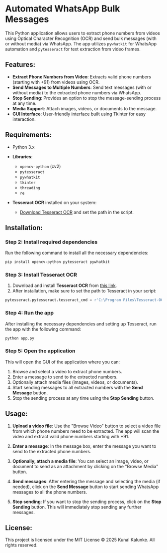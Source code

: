 
# Automated WhatsApp Bulk Messages

This Python application allows users to extract phone numbers from videos using Optical Character Recognition (OCR) and send bulk messages (with or without media) via WhatsApp. The app utilizes `pywhatkit` for WhatsApp automation and `pytesseract` for text extraction from video frames.

## Features:
- **Extract Phone Numbers from Video**: Extracts valid phone numbers (starting with +91) from videos using OCR.
- **Send Messages to Multiple Numbers**: Send text messages (with or without media) to the extracted phone numbers via WhatsApp.
- **Stop Sending**: Provides an option to stop the message-sending process at any time.
- **Media Support**: Attach images, videos, or documents to the message.
- **GUI Interface**: User-friendly interface built using Tkinter for easy interaction.

## Requirements:
- Python 3.x
- **Libraries**:
  - `opencv-python` (cv2)
  - `pytesseract`
  - `pywhatkit`
  - `tkinter`
  - `threading`
  - `re`

- **Tesseract OCR** installed on your system:
  - [Download Tesseract OCR](https://github.com/tesseract-ocr/tesseract) and set the path in the script.

## Installation:

### Step 2: Install required dependencies
Run the following command to install all the necessary dependencies:
```bash
pip install opencv-python pytesseract pywhatkit
```

### Step 3: Install Tesseract OCR
1. Download and install **Tesseract OCR** from [this link](https://github.com/tesseract-ocr/tesseract).
2. After installation, make sure to set the path to Tesseract in your script:
```python
pytesseract.pytesseract.tesseract_cmd = r'C:\Program Files\Tesseract-OCR	esseract.exe'  # Update this path if needed
```

### Step 4: Run the app
After installing the necessary dependencies and setting up Tesseract, run the app with the following command:
```bash
python app.py
```

### Step 5: Open the application
This will open the GUI of the application where you can:
1. Browse and select a video to extract phone numbers.
2. Enter a message to send to the extracted numbers.
3. Optionally attach media files (images, videos, or documents).
4. Start sending messages to all extracted numbers with the **Send Message** button.
5. Stop the sending process at any time using the **Stop Sending** button.

## Usage:
1. **Upload a video file**: Use the "Browse Video" button to select a video file from which phone numbers need to be extracted. The app will scan the video and extract valid phone numbers starting with +91.
   
2. **Enter a message**: In the message box, enter the message you want to send to the extracted phone numbers.

3. **Optionally, attach a media file**: You can select an image, video, or document to send as an attachment by clicking on the "Browse Media" button.

4. **Send messages**: After entering the message and selecting the media (if needed), click on the **Send Message** button to start sending WhatsApp messages to all the phone numbers.

5. **Stop sending**: If you want to stop the sending process, click on the **Stop Sending** button. This will immediately stop sending any further messages.

## License:
This project is licensed under the MIT License 
© 2025 Kunal Kalunke. All rights reserved.
